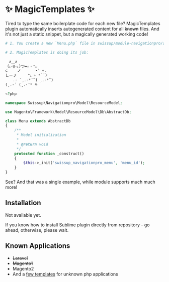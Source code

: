 # ✨ MagicTemplates ✨

Tired to type the same boilerplate code for each new file? MagicTemplates plugin
automatically inserts autogenerated content for all ~~known~~ files. And it's
not just a static snippet, but a magically generated working code!

```php
# 1. You create a new `Menu.php` file in swissup/module-navigationpro/src/Model/ResourceModel/

# 2. MagicTemplates is doing its job:

　∧＿∧
（｡･ω･｡)つ━☆・*。
⊂　　 ノ 　　　・゜+.
しーＪ　　　°。+ *´¨)
　　.· ´¸.·*´¨) ¸.·*¨)
(¸.·´ (¸.·’* ⛧

<?php

namespace Swissup\Navigationpro\Model\ResourceModel;

use Magento\Framework\Model\ResourceModel\Db\AbstractDb;

class Menu extends AbstractDb
{
    /**
     * Model initialization
     *
     * @return void
     */
    protected function _construct()
    {
        $this->_init('swissup_navigationpro_menu', 'menu_id');
    }
}
```

See? And that was a single example, while module supports much much more!

## Installation

Not available yet.

If you know how to install Sublime plugin directly from repository - go ahead,
otherwise, please wait.

## Known Applications

 -  ~~Laravel~~
 -  ~~Magento1~~
 -  Magento2
 -  And a [few templates](https://github.com/vovayatsyuk/sublime-magic-templates/blob/master/templates/php/rules.json)
    for unknown php applications
